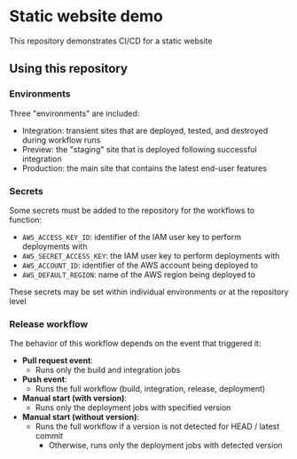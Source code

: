 # Static website demo

This repository demonstrates CI/CD for a static website

## Using this repository

### Environments

Three "environments" are included:
- Integration: transient sites that are deployed, tested, and destroyed during workflow runs
- Preview: the "staging" site that is deployed following successful integration
- Production: the main site that contains the latest end-user features

### Secrets

Some secrets must be added to the repository for the workflows to function:
- `AWS_ACCESS_KEY_ID`: identifier of the IAM user key to perform deployments with
- `AWS_SECRET_ACCESS_KEY`: the IAM user key to perform deployments with
- `AWS_ACCOUNT_ID`: identifier of the AWS account being deployed to
- `AWS_DEFAULT_REGION`: name of the AWS region being deployed to

These secrets may be set within individual environments or at the repository level

### Release workflow

The behavior of this workflow depends on the event that triggered it:
- **Pull request event**: 
  - Runs only the build and integration jobs
- **Push event**: 
  - Runs the full workflow (build, integration, release, deployment)
- **Manual start (with version)**: 
  - Runs only the deployment jobs with specified version
- **Manual start (without version)**:
  - Runs the full workflow if a version is not detected for HEAD / latest commit
    - Otherwise, runs only the deployment jobs with detected version
